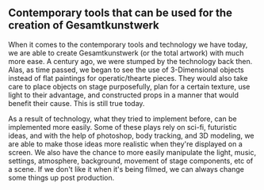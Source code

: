 ## Contemporary tools that can be used for the creation of Gesamtkunstwerk

When it comes to the contemporary tools and technology we have today, we are able to create Gesamtkunstwerk (or the total artwork) with much more ease. A century ago, we were stumped by the technology back then. Alas, as time passed, we began to see the use of 3-Dimensional objects instead of flat paintings for operatic/thearte pieces. They would also take care to place objects on stage purposefully, plan for a certain texture, use light to their advantage, and constructed props in a manner that would benefit their cause. This is still true today.   

As a result of technology, what they tried to implement before, can be implemented more easily. Some of these plays rely on sci-fi, futuristic ideas, and with the help of photoshop, body tracking, and 3D modeling, we are able to make those ideas more realistic when they're displayed on a screen. We also have the chance to more easily manipulate the light, music, settings, atmosphere, background, movement of stage components, etc of a scene. If we don't like it when it's being filmed, we can always change some things up post production. 
